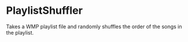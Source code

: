 # PlaylistShuffler
 Takes a WMP playlist file and randomly shuffles the order of the songs in the playlist.
